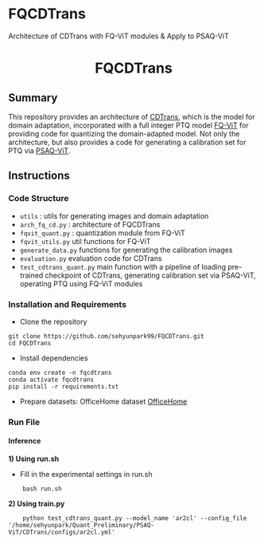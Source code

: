 # FQCDTrans
Architecture of CDTrans with FQ-ViT modules &amp; Apply to PSAQ-ViT




<h1 align="center">FQCDTrans</h1>

## Summary

This repository provides an architecture of [CDTrans](https://github.com/CDTrans/CDTrans), which is the model for domain adaptation, incorporated with a full integer PTQ model [FQ-ViT](https://github.com/megvii-research/FQ-ViT) for providing code for quantizing the domain-adapted model. Not only the architecture, but also provides a code for generating a calibration set for PTQ via [PSAQ-ViT](https://github.com/zkkli/PSAQ-ViT). 

## Instructions
### Code Structure   
* ```utils``` : utils for generating images and domain adaptation
* ```arch_fq_cd.py``` : architecture of FQCDTrans
* ```fqvit_quant.py``` : quantization module from FQ-ViT
* ```fqvit_utils.py``` util functions for FQ-ViT
* ```generate_data.py``` functions for generating the calibration images
* ```evaluation.py``` evaluation code for CDTrans
* ```test_cdtrans_quant.py``` main function with a pipeline of loading pre-trained checkpoint of CDTrans, generating calibration set via PSAQ-ViT, operating PTQ using FQ-ViT modules

### Installation and Requirements
* Clone the repository
```
git clone https://github.com/sehyunpark99/FQCDTrans.git
cd FQCDTrans
```
* Install dependencies
```
conda env create -n fqcdtrans
conda activate fqcdtrans
pip install -r requirements.txt
```
* Prepare datasets: OfficeHome dataset
[OfficeHome](https://www.hemanthdv.org/officeHomeDataset.html)

### Run File
#### Inference
**1) Using run.sh**   
- Fill in the experimental settings in run.sh
```
    bash run.sh
```

**2) Using train.py**
```
    python test_cdtrans_quant.py --model_name 'ar2cl' --config_file '/home/sehyunpark/Quant_Preliminary/PSAQ-ViT/CDTrans/configs/ar2cl.yml' 
```


